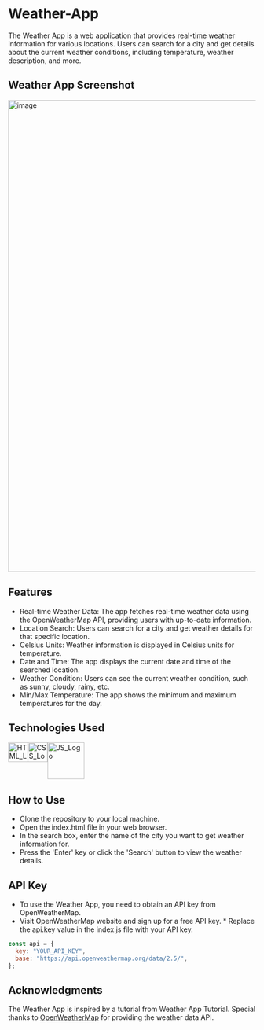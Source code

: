 # Weather-App

The Weather App is a web application that provides real-time weather information for various locations. Users can search for a city and get details about the current weather conditions, including temperature, weather description, and more.

## Weather App Screenshot
<img width="960" alt="image" src="https://github.com/priyamsinghh/Weather-app/assets/83497025/27ff530d-e8ca-4bb6-843e-d0cf099cf037">


## Features

* Real-time Weather Data: The app fetches real-time weather data using the OpenWeatherMap API, providing users with up-to-date information.
* Location Search: Users can search for a city and get weather details for that specific location.
* Celsius Units: Weather information is displayed in Celsius units for temperature.
* Date and Time: The app displays the current date and time of the searched location.
* Weather Condition: Users can see the current weather condition, such as sunny, cloudy, rainy, etc.
* Min/Max Temperature: The app shows the minimum and maximum temperatures for the day.

## Technologies Used

 <div style="display: flex;">
   <a href="https://developer.mozilla.org/en-US/docs/Web/HTML">
     <img src="https://www.w3.org/html/logo/downloads/HTML5_Badge_512.png" alt="HTML_Logo" width="40"/>
   </a>
   <a href="https://developer.mozilla.org/en-US/docs/Web/CSS">
     <img src="https://upload.wikimedia.org/wikipedia/commons/thumb/6/62/CSS3_logo.svg/800px-CSS3_logo.svg.png" alt="CSS_Logo" width="40"/>
   </a>
   <a href="https://www.javascript.com">
    <img src="http://code-institute-org.github.io/Full-Stack-Web-Developer-Stream-0/assets/javascript.png" alt="JS_Logo" width="75"/>
   </a>
 </div>


## How to Use
* Clone the repository to your local machine.
* Open the index.html file in your web browser.
* In the search box, enter the name of the city you want to get weather information for.
* Press the 'Enter' key or click the 'Search' button to view the weather details.

## API Key
* To use the Weather App, you need to obtain an API key from OpenWeatherMap.
* Visit OpenWeatherMap website and sign up for a free API key. * Replace the api.key value in the index.js file with your API key.

```javascript
const api = {
  key: "YOUR_API_KEY",
  base: "https://api.openweathermap.org/data/2.5/",
};
```
## Acknowledgments
The Weather App is inspired by a tutorial from Weather App Tutorial. Special thanks to [OpenWeatherMap](https://openweathermap.org/) for providing the weather data API.
